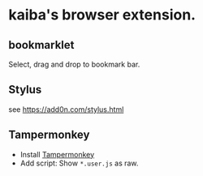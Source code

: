<!-- @format -->

# kaiba's browser extension.

## bookmarklet

Select, drag and drop to bookmark bar.

## Stylus

see https://add0n.com/stylus.html

## Tampermonkey

- Install [Tampermonkey](https://www.tampermonkey.net/)
- Add script: Show `*.user.js` as raw.

